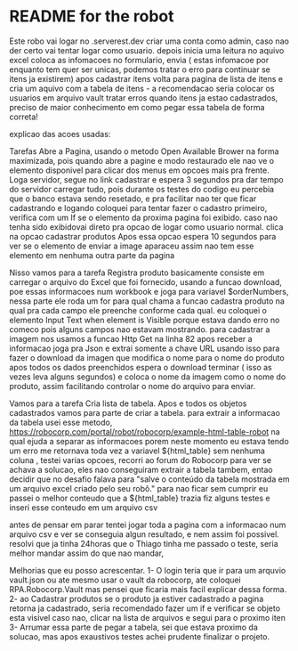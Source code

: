 # README for the robot
Este robo vai logar no .serverest.dev criar uma conta como admin, caso nao der certo vai tentar logar como usuario. depois inicia uma leitura no aquivo excel coloca as infomacoes no formulario, envia ( estas infomacoe por enquanto tem quer ser unicas, podemos tratar o erro para continuar se itens ja existirem) apos cadastrar itens volta para pagina de lista de itens e cria um aquivo com a tabela de itens - a recomendacao seria colocar os usuarios em arquivo vault tratar erros quando itens ja estao cadastrados, preciso de maior conhecimento em como pegar essa tabela de forma correta!

explicao das acoes usadas:

Tarefas Abre a Pagina, usando o metodo Open Available Brower na forma maximizada, pois quando abre a pagine e modo restaurado ele nao ve o elemento disponivel para clicar dos menus em opcoes mais pra frente. Loga servidor, segue no link cadastrar e espera 3 segundos pra dar tempo do servidor carregar tudo, pois durante os testes do codigo eu percebia que o banco estava sendo resetado, e pra facilitar nao ter que ficar cadastrando e logando coloquei para tentar fazer o cadastro primeiro, verifica com um If se o elemento da proxima pagina foi exibido. caso nao tenha sido exibidovai direto pra opcao de logar como usuario normal. clica na opcao cadastrar produtos Apos essa opcao espera 10 segundos para ver se o elemento de enviar a image aparaceu assim nao tem esse elemento em nenhuma outra parte da pagina

Nisso vamos para a tarefa Registra produto basicamente consiste em carregar o arquivo do Excel que foi fornecido, usando a funcao download, poe essas informacoes num workbook e joga para variavel $orderNumbers, nessa parte ele roda um for para qual chama a funcao cadastra produto na qual pra cada campo ele preenche conforme cada qual. eu coloquei o elemento Input Text when element is Visible porque estava dando erro no comeco pois alguns campos nao estavam mostrando. para cadastrar a imagem nos usamos a funcao Http Get na linha 82 apos receber a informacao joga pra Json e extrai somente a chave URL usando isso para fazer o download da imagen que modifica o nome para o nome do produto apos todos os dados preenchidos espera o download terminar ( isso as vezes leva alguns segundos) e coloca o nome da imagem como o nome do produto, assim facilitando controlar o nome do arquivo para enviar.

Vamos para a tarefa Cria lista de tabela. Apos e todos os objetos cadastrados vamos para parte de criar a tabela. para extrair a informacao da tabela usei esse metodo, https://robocorp.com/portal/robot/robocorp/example-html-table-robot na qual ejuda a separar as informacoes porem neste momento eu estava tendo um erro me retornava toda vez a variavel ${html_table} sem nenhuma coluna , testei varias opcoes, recorri ao forum do Robocorp para ver se achava a solucao, eles nao conseguiram extrair a tabela tambem, entao decidir que no desafio falava para "salve o conteúdo da tabela mostrada em um arquivo excel criado pelo seu robô." para nao ficar sem cumprir eu passei o melhor conteudo que a ${html_table} trazia fiz alguns testes e inseri esse conteudo em um arquivo csv

antes de pensar em parar tentei jogar toda a pagina com a informacao num arquivo csv e ver se conseguia algun resultado, e nem assim foi possivel. resolvi que ja tinha 24horas que o Thiago tinha me passado o teste, seria melhor mandar assim do que nao mandar,

Melhorias que eu posso acrescentar. 1- O login teria que ir para um arquvio vault.json ou ate mesmo usar o vault da robocorp, ate coloquei RPA.Robocorp.Vault mas pensei que ficaria mais facil explicar dessa forma. 2- ao Cadastrar produtos se o produto ja estiver cadastrado a pagina retorna ja cadastrado, seria recomendado fazer um if e verificar se objeto esta visivel caso nao, clicar na lista de arquivos e segui para o proximo iten 3- Arrumar essa parte de pegar a tabela, sei que estava proximo da solucao, mas apos exaustivos testes achei prudente finalizar o projeto.